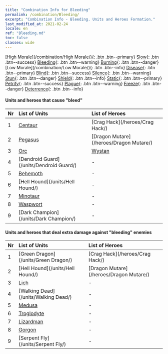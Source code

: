 ```yaml
---
title: "Combination Info for Bleeding"
permalink: /combination/Bleeding/
excerpt: "Combination Info - Bleeding. Units and Heroes Formation."
last_modified_at: 2021-02-24
locale: en
ref: "Bleeding.md"
toc: false
classes: wide
---
```


  [High Morale](/combination/High Morale/){: .btn .btn--primary} [Slow](/combination/Slow/){: .btn .btn--success} [Bleeding](/combination/Bleeding/){: .btn .btn--warning} [Burning](/combination/Burning/){: .btn .btn--danger} [Low Morale](/combination/Low Morale/){: .btn .btn--info} [Disease](/combination/Disease/){: .btn .btn--primary} [Blind](/combination/Blind/){: .btn .btn--success} [Silence](/combination/Silence/){: .btn .btn--warning} [Stun](/combination/Stun/){: .btn .btn--danger} [Shield](/combination/Shield/){: .btn .btn--info} [Static](/combination/Static/){: .btn .btn--primary} [Petrify](/combination/Petrify/){: .btn .btn--success} [Plague](/combination/Plague/){: .btn .btn--warning} [Freeze](/combination/Freeze/){: .btn .btn--danger} [Deterrence](/combination/Deterrence/){: .btn .btn--info} 


#### Units and heroes that cause \"bleed\"

  | Nr |  List of Units  | List of Heroes | 
  |:---|:----------------|:---------------| 
  | 1 | [Centaur](/units/Centaur/) | [Crag Hack](/heroes/Crag Hack/) |
  | 2 | [Pegasus](/units/Pegasus/) | [Dragon Mutare](/heroes/Dragon Mutare/) |
  | 3 | [Orc](/units/Orc/) | [Wystan](/heroes/Wystan/) |
  | 4 | [Dendroid Guard](/units/Dendroid Guard/) | - |
  | 5 | [Behemoth](/units/Behemoth/) | - |
  | 6 | [Hell Hound](/units/Hell Hound/) | - |
  | 7 | [Minotaur](/units/Minotaur/) | - |
  | 8 | [Waspwort](/units/Waspwort/) | - |
  | 9 | [Dark Champion](/units/Dark Champion/) | - |


#### Units and heroes that deal extra damage against \"bleeding\" enemies

  | Nr |  List of Units  | List of Heroes | 
  |:---|:----------------|:---------------| 
  | 1 | [Green Dragon](/units/Green Dragon/) | [Crag Hack](/heroes/Crag Hack/) |
  | 2 | [Hell Hound](/units/Hell Hound/) | [Dragon Mutare](/heroes/Dragon Mutare/) |
  | 3 | [Lich](/units/Lich/) | - |
  | 4 | [Walking Dead](/units/Walking Dead/) | - |
  | 5 | [Medusa](/units/Medusa/) | - |
  | 6 | [Troglodyte](/units/Troglodyte/) | - |
  | 7 | [Lizardman](/units/Lizardman/) | - |
  | 8 | [Gorgon](/units/Gorgon/) | - |
  | 9 | [Serpent Fly](/units/Serpent Fly/) | - |
